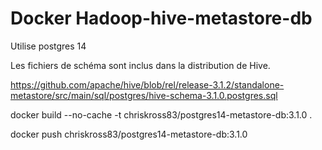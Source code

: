 # Docker Hadoop-hive-metastore-db

Utilise postgres 14

Les fichiers de schéma sont inclus dans la distribution de Hive.

https://github.com/apache/hive/blob/rel/release-3.1.2/standalone-metastore/src/main/sql/postgres/hive-schema-3.1.0.postgres.sql

docker build --no-cache -t chriskross83/postgres14-metastore-db:3.1.0 .

docker push chriskross83/postgres14-metastore-db:3.1.0

